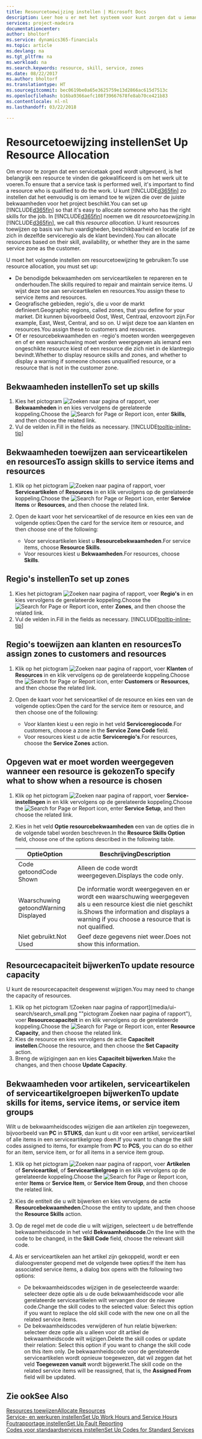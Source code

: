 ```yaml
---
title: Resourcetoewijzing instellen | Microsoft Docs
description: Leer hoe u er met het systeem voor kunt zorgen dat u iemand toewijst die over de vereiste vaardigheden beschikt om een service te bieden.
services: project-madeira
documentationcenter: 
author: bholtorf
ms.service: dynamics365-financials
ms.topic: article
ms.devlang: na
ms.tgt_pltfrm: na
ms.workload: na
ms.search.keywords: resource, skill, service, zones
ms.date: 08/22/2017
ms.author: bholtorf
ms.translationtype: HT
ms.sourcegitcommit: bec0619be0a65e3625759e13d2866ac615d7513c
ms.openlocfilehash: b16ba9366aefc108f39667678fe8ab70ce421b83
ms.contentlocale: nl-nl
ms.lasthandoff: 03/22/2018

---
```


# <a name="set-up-resource-allocation"></a><span data-ttu-id="9a3f4-103">Resourcetoewijzing instellen</span><span class="sxs-lookup"><span data-stu-id="9a3f4-103">Set Up Resource Allocation</span></span>
<span data-ttu-id="9a3f4-104">Om ervoor te zorgen dat een servicetaak goed wordt uitgevoerd, is het belangrijk een resource te vinden die gekwalificeerd is om het werk uit te voeren.</span><span class="sxs-lookup"><span data-stu-id="9a3f4-104">To ensure that a service task is performed well, it's important to find a resource who is qualified to do the work.</span></span> <span data-ttu-id="9a3f4-105">U kunt [!INCLUDE[d365fin](includes/d365fin_md.md)] zo instellen dat het eenvoudig is om iemand toe te wijzen die over de juiste bekwaamheden voor het project beschikt.</span><span class="sxs-lookup"><span data-stu-id="9a3f4-105">You can set up [!INCLUDE[d365fin](includes/d365fin_md.md)] so that it's easy to allocate someone who has the right skills for the job.</span></span> <span data-ttu-id="9a3f4-106">In [!INCLUDE[d365fin](includes/d365fin_md.md)] noemen we dit _resourcetoewijzing_.</span><span class="sxs-lookup"><span data-stu-id="9a3f4-106">In [!INCLUDE[d365fin](includes/d365fin_md.md)], we call this _resource allocation_.</span></span> <span data-ttu-id="9a3f4-107">U kunt resources toewijzen op basis van hun vaardigheden, beschikbaarheid en locatie (of ze zich in dezelfde serviceregio als de klant bevinden).</span><span class="sxs-lookup"><span data-stu-id="9a3f4-107">You can allocate resources based on their skill, availability, or whether they are in the same service zone as the customer.</span></span> 

<span data-ttu-id="9a3f4-108">U moet het volgende instellen om resourcetoewijzing te gebruiken:</span><span class="sxs-lookup"><span data-stu-id="9a3f4-108">To use resource allocation, you must set up:</span></span>  
  
* <span data-ttu-id="9a3f4-109">De benodigde bekwaamheden om serviceartikelen te repareren en te onderhouden.</span><span class="sxs-lookup"><span data-stu-id="9a3f4-109">The skills required to repair and maintain service items.</span></span> <span data-ttu-id="9a3f4-110">U wijst deze toe aan serviceartikelen en resources.</span><span class="sxs-lookup"><span data-stu-id="9a3f4-110">You assign these to service items and resources.</span></span>  
* <span data-ttu-id="9a3f4-111">Geografische gebieden, regio's, die u voor de markt definieert.</span><span class="sxs-lookup"><span data-stu-id="9a3f4-111">Geographic regions, called zones, that you define for your market.</span></span> <span data-ttu-id="9a3f4-112">Dit kunnen bijvoorbeeld Oost, West, Centraal, enzovoort zijn.</span><span class="sxs-lookup"><span data-stu-id="9a3f4-112">For example, East, West, Central, and so on.</span></span> <span data-ttu-id="9a3f4-113">U wijst deze toe aan klanten en resources.</span><span class="sxs-lookup"><span data-stu-id="9a3f4-113">You assign these to customers and resources.</span></span>  
* <span data-ttu-id="9a3f4-114">Of er resourcebekwaamheden en -regio's moeten worden weergegeven en of er een waarschuwing moet worden weergegeven als iemand een ongeschikte resource kiest of een resource die zich niet in de klantregio bevindt.</span><span class="sxs-lookup"><span data-stu-id="9a3f4-114">Whether to display resource skills and zones, and whether to display a warning if someone chooses unqualified resource, or a resource that is not in the customer zone.</span></span>  

## <a name="to-set-up-skills"></a><span data-ttu-id="9a3f4-115">Bekwaamheden instellen</span><span class="sxs-lookup"><span data-stu-id="9a3f4-115">To set up skills</span></span>
1. <span data-ttu-id="9a3f4-116">Kies het pictogram ![Zoeken naar pagina of rapport](media/ui-search/search_small.png "pictogram Zoeken naar pagina of rapport"), voer **Bekwaamheden** in en kies vervolgens de gerelateerde koppeling.</span><span class="sxs-lookup"><span data-stu-id="9a3f4-116">Choose the ![Search for Page or Report](media/ui-search/search_small.png "Search for Page or Report icon") icon, enter **Skills**, and then choose the related link.</span></span>  
2. <span data-ttu-id="9a3f4-117">Vul de velden in.</span><span class="sxs-lookup"><span data-stu-id="9a3f4-117">Fill in the fields as necessary.</span></span> [!INCLUDE[tooltip-inline-tip](includes/tooltip-inline-tip_md.md)]  

## <a name="to-assign-skills-to-service-items-and-resources"></a><span data-ttu-id="9a3f4-118">Bekwaamheden toewijzen aan serviceartikelen en resources</span><span class="sxs-lookup"><span data-stu-id="9a3f4-118">To assign skills to service items and resources</span></span>
1. <span data-ttu-id="9a3f4-119">Klik op het pictogram ![Zoeken naar pagina of rapport](media/ui-search/search_small.png "pictogram Zoeken naar pagina of rapport"), voer **Serviceartikelen** of **Resources** in en klik vervolgens op de gerelateerde koppeling.</span><span class="sxs-lookup"><span data-stu-id="9a3f4-119">Choose the ![Search for Page or Report](media/ui-search/search_small.png "Search for Page or Report icon") icon, enter **Service Items** or **Resources**, and then choose the related link.</span></span>  
2. <span data-ttu-id="9a3f4-120">Open de kaart voor het serviceartikel of de resource en kies een van de volgende opties:</span><span class="sxs-lookup"><span data-stu-id="9a3f4-120">Open the card for the service item or resource, and then choose one of the following:</span></span>  
  
    * <span data-ttu-id="9a3f4-121">Voor serviceartikelen kiest u **Resourcebekwaamheden**.</span><span class="sxs-lookup"><span data-stu-id="9a3f4-121">For service items, choose **Resource Skills**.</span></span>  
    * <span data-ttu-id="9a3f4-122">Voor resources kiest u **Bekwaamheden**.</span><span class="sxs-lookup"><span data-stu-id="9a3f4-122">For resources, choose **Skills**.</span></span>  

## <a name="to-set-up-zones"></a><span data-ttu-id="9a3f4-123">Regio's instellen</span><span class="sxs-lookup"><span data-stu-id="9a3f4-123">To set up zones</span></span>
1. <span data-ttu-id="9a3f4-124">Kies het pictogram ![Zoeken naar pagina of rapport](media/ui-search/search_small.png "pictogram Zoeken naar pagina of rapport"), voer **Regio's** in en kies vervolgens de gerelateerde koppeling.</span><span class="sxs-lookup"><span data-stu-id="9a3f4-124">Choose the ![Search for Page or Report](media/ui-search/search_small.png "Search for Page or Report icon") icon, enter **Zones**, and then choose the related link.</span></span>  
2. <span data-ttu-id="9a3f4-125">Vul de velden in.</span><span class="sxs-lookup"><span data-stu-id="9a3f4-125">Fill in the fields as necessary.</span></span> [!INCLUDE[tooltip-inline-tip](includes/tooltip-inline-tip_md.md)]  

## <a name="to-assign-zones-to-customers-and-resources"></a><span data-ttu-id="9a3f4-126">Regio's toewijzen aan klanten en resources</span><span class="sxs-lookup"><span data-stu-id="9a3f4-126">To assign zones to customers and resources</span></span> 
1. <span data-ttu-id="9a3f4-127">Klik op het pictogram ![Zoeken naar pagina of rapport](media/ui-search/search_small.png "pictogram Zoeken naar pagina of rapport"), voer **Klanten** of **Resources** in en klik vervolgens op de gerelateerde koppeling.</span><span class="sxs-lookup"><span data-stu-id="9a3f4-127">Choose the ![Search for Page or Report](media/ui-search/search_small.png "Search for Page or Report icon") icon, enter **Customers** or **Resources**, and then choose the related link.</span></span>  
2. <span data-ttu-id="9a3f4-128">Open de kaart voor het serviceartikel of de resource en kies een van de volgende opties:</span><span class="sxs-lookup"><span data-stu-id="9a3f4-128">Open the card for the service item or resource, and then choose one of the following:</span></span>  
  
    * <span data-ttu-id="9a3f4-129">Voor klanten kiest u een regio in het veld **Serviceregiocode**.</span><span class="sxs-lookup"><span data-stu-id="9a3f4-129">For customers, choose a zone in the **Service Zone Code** field.</span></span>  
    * <span data-ttu-id="9a3f4-130">Voor resources kiest u de actie **Serviceregio's**.</span><span class="sxs-lookup"><span data-stu-id="9a3f4-130">For resources, choose the **Service Zones** action.</span></span>  

## <a name="to-specify-what-to-show-when-a-resource-is-chosen"></a><span data-ttu-id="9a3f4-131">Opgeven wat er moet worden weergegeven wanneer een resource is gekozen</span><span class="sxs-lookup"><span data-stu-id="9a3f4-131">To specify what to show when a resource is chosen</span></span>
1. <span data-ttu-id="9a3f4-132">Klik op het pictogram ![Zoeken naar pagina of rapport](media/ui-search/search_small.png "pictogram Zoeken naar pagina of rapport"), voer **Service-instellingen** in en klik vervolgens op de gerelateerde koppeling.</span><span class="sxs-lookup"><span data-stu-id="9a3f4-132">Choose the ![Search for Page or Report](media/ui-search/search_small.png "Search for Page or Report icon") icon, enter **Service Setup**, and then choose the related link.</span></span> 
2. <span data-ttu-id="9a3f4-133">Kies in het veld **Optie resourcebekwaamheden** een van de opties die in de volgende tabel worden beschreven.</span><span class="sxs-lookup"><span data-stu-id="9a3f4-133">In the **Resource Skills Option** field, choose one of the options described in the following table.</span></span>  
  
    |<span data-ttu-id="9a3f4-134">**Optie**</span><span class="sxs-lookup"><span data-stu-id="9a3f4-134">**Option**</span></span>|<span data-ttu-id="9a3f4-135">**Beschrijving**</span><span class="sxs-lookup"><span data-stu-id="9a3f4-135">**Description**</span></span>|  
    |------------|-------------|  
    |<span data-ttu-id="9a3f4-136">Code getoond</span><span class="sxs-lookup"><span data-stu-id="9a3f4-136">Code Shown</span></span> | <span data-ttu-id="9a3f4-137">Alleen de code wordt weergegeven.</span><span class="sxs-lookup"><span data-stu-id="9a3f4-137">Displays the code only.</span></span>|  
    |<span data-ttu-id="9a3f4-138">Waarschuwing getoond</span><span class="sxs-lookup"><span data-stu-id="9a3f4-138">Warning Displayed</span></span> | <span data-ttu-id="9a3f4-139">De informatie wordt weergegeven en er wordt een waarschuwing weergegeven als u een resource kiest die niet geschikt is.</span><span class="sxs-lookup"><span data-stu-id="9a3f4-139">Shows the information and displays a warning if you choose a resource that is not qualified.</span></span>|  
    |<span data-ttu-id="9a3f4-140">Niet gebruikt.</span><span class="sxs-lookup"><span data-stu-id="9a3f4-140">Not Used</span></span> | <span data-ttu-id="9a3f4-141">Geef deze gegevens niet weer.</span><span class="sxs-lookup"><span data-stu-id="9a3f4-141">Does not show this information.</span></span>|  

## <a name="to-update-resource-capacity"></a><span data-ttu-id="9a3f4-142">Resourcecapaciteit bijwerken</span><span class="sxs-lookup"><span data-stu-id="9a3f4-142">To update resource capacity</span></span>  
<span data-ttu-id="9a3f4-143">U kunt de resourcecapaciteit desgewenst wijzigen.</span><span class="sxs-lookup"><span data-stu-id="9a3f4-143">You may need to change the capacity of resources.</span></span>  
  
1. <span data-ttu-id="9a3f4-144">Klik op het pictogram ![Zoeken naar pagina of rapport](media/ui-search/search_small.png ""pictogram Zoeken naar pagina of rapport"), voer **Resourcecapaciteit** in en klik vervolgens op de gerelateerde koppeling.</span><span class="sxs-lookup"><span data-stu-id="9a3f4-144">Choose the ![Search for Page or Report](media/ui-search/search_small.png "Search for Page or Report icon") icon, enter **Resource Capacity**, and then choose the related link.</span></span>  
2. <span data-ttu-id="9a3f4-145">Kies de resource en kies vervolgens de actie **Capaciteit instellen**.</span><span class="sxs-lookup"><span data-stu-id="9a3f4-145">Choose the resource, and then choose the **Set Capacity** action.</span></span>  
3. <span data-ttu-id="9a3f4-146">Breng de wijzigingen aan en kies **Capaciteit bijwerken**.</span><span class="sxs-lookup"><span data-stu-id="9a3f4-146">Make the changes, and then choose **Update Capacity**.</span></span>  

## <a name="to-update-skills-for-items-service-items-or-service-item-groups"></a><span data-ttu-id="9a3f4-147">Bekwaamheden voor artikelen, serviceartikelen of serviceartikelgroepen bijwerken</span><span class="sxs-lookup"><span data-stu-id="9a3f4-147">To update skills for items, service items, or service item groups</span></span>
<span data-ttu-id="9a3f4-148">Wilt u de bekwaamheidscodes wijzigen die aan artikelen zijn toegewezen, bijvoorbeeld van **PC** in **STUKS**, dan kunt u dit voor een artikel, serviceartikel of alle items in een serviceartikelgroep doen.</span><span class="sxs-lookup"><span data-stu-id="9a3f4-148">If you want to change the skill codes assigned to items, for example from **PC** to **PCS**, you can do so either for an item, service item, or for all items in a service item group.</span></span>  
  
1. <span data-ttu-id="9a3f4-149">Klik op het pictogram ![Zoeken naar pagina of rapport](media/ui-search/search_small.png "pictogram Zoeken naar pagina of rapport"), voer **Artikelen** of **Serviceartikel**, of **Serviceartikelgroep** in en klik vervolgens op de gerelateerde koppeling.</span><span class="sxs-lookup"><span data-stu-id="9a3f4-149">Choose the ![Search for Page or Report](media/ui-search/search_small.png "Search for Page or Report icon") icon, enter **Items** or **Service Item**, or **Service Item Group**, and then choose the related link.</span></span>  
2. <span data-ttu-id="9a3f4-150">Kies de entiteit die u wilt bijwerken en kies vervolgens de actie **Resourcebekwaamheden**.</span><span class="sxs-lookup"><span data-stu-id="9a3f4-150">Choose the entity to update, and then choose the **Resource Skills** action.</span></span>  
3. <span data-ttu-id="9a3f4-151">Op de regel met de code die u wilt wijzigen, selecteert u de betreffende bekwaamheidscode in het veld **Bekwaamheidscode**.</span><span class="sxs-lookup"><span data-stu-id="9a3f4-151">On the line with the code to be changed, in the **Skill Code** field, choose the relevant skill code.</span></span>  
4.  <span data-ttu-id="9a3f4-152">Als er serviceartikelen aan het artikel zijn gekoppeld, wordt er een dialoogvenster geopend met de volgende twee opties:</span><span class="sxs-lookup"><span data-stu-id="9a3f4-152">If the item has associated service items, a dialog box opens with the following two options:</span></span>  
  
    * <span data-ttu-id="9a3f4-153">De bekwaamheidscodes wijzigen in de geselecteerde waarde: selecteer deze optie als u de oude bekwaamheidscode voor alle gerelateerde serviceartikelen wilt vervangen door de nieuwe code.</span><span class="sxs-lookup"><span data-stu-id="9a3f4-153">Change the skill codes to the selected value: Select this option if you want to replace the old skill code with the new one on all the related service items.</span></span>  
    * <span data-ttu-id="9a3f4-154">De bekwaamheidscodes verwijderen of hun relatie bijwerken: selecteer deze optie als u alleen voor dit artikel de bekwaamheidscode wilt wijzigen.</span><span class="sxs-lookup"><span data-stu-id="9a3f4-154">Delete the skill codes or update their relation: Select this option if you want to change the skill code on this item only.</span></span> <span data-ttu-id="9a3f4-155">De bekwaamheidscode voor de gerelateerde serviceartikelen wordt opnieuw toegewezen, dat wil zeggen dat het veld **Toegewezen vanuit** wordt bijgewerkt.</span><span class="sxs-lookup"><span data-stu-id="9a3f4-155">The skill code on the related service items will be reassigned, that is, the **Assigned From** field will be updated.</span></span>  
  
## <a name="see-also"></a><span data-ttu-id="9a3f4-156">Zie ook</span><span class="sxs-lookup"><span data-stu-id="9a3f4-156">See Also</span></span>
[<span data-ttu-id="9a3f4-157">Resources toewijzen</span><span class="sxs-lookup"><span data-stu-id="9a3f4-157">Allocate Resources</span></span>](service-how-to-allocate-resources.md)  
[<span data-ttu-id="9a3f4-158">Service- en werkuren instellen</span><span class="sxs-lookup"><span data-stu-id="9a3f4-158">Set Up Work Hours and Service Hours</span></span>](service-how-setup-work-service-hours.md)  
[<span data-ttu-id="9a3f4-159">Foutrapportage instellen</span><span class="sxs-lookup"><span data-stu-id="9a3f4-159">Set Up Fault Reporting</span></span>](service-how-setup-fault-reporting.md)  
[<span data-ttu-id="9a3f4-160">Codes voor standaardservices instellen</span><span class="sxs-lookup"><span data-stu-id="9a3f4-160">Set Up Codes for Standard Services</span></span>](service-how-setup-service-coding.md)  
 



